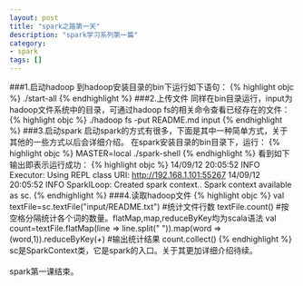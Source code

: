 ```yaml
---
layout: post
title: "spark之路第一天"
description: "spark学习系列第一篇"
category: 
- spark
tags: []
---
```



###1.启动hadoop
到hadoop安装目录的bin下运行如下语句：
{% highlight objc %}
./start-all
{% endhighlight %}
###2.上传文件
同样在bin目录运行，input为hadoop文件系统中的目录，可通过hadoop fs的相关命令查看已经存在的文件：
{% highlight objc %}
./hadoop fs -put README.md input
{% endhighlight %}
###3.启动spark
启动spark的方式有很多，下面是其中一种简单方式，关于其他的一些方式以后会详细介绍。
在spark安装目录的bin目录下，运行：
{% highlight objc %}
MASTER=local ./spark-shell
{% endhighlight %}
看到如下输出即表示运行成功：
{% highlight objc %}
14/09/12 20:05:52 INFO Executor: Using REPL class URI: http://192.168.1.101:55267
14/09/12 20:05:52 INFO SparkILoop: Created spark context..
Spark context available as sc.
{% endhighlight %}
###4.读取hadoop文件
{% highlight objc %}
val textFile=sc.textFile("input/README.txt")
#统计文件行数
textFile.count()
#按空格分隔统计各个词的数量。flatMap,map,reduceByKey均为scala语法
val count=textFile.flatMap(line => line.split(" ")).map(word => (word,1)).reduceByKey(_+_)
#输出统计结果
count.collect()
{% endhighlight %}
sc是SparkContext类，它是spark的入口。关于其更加详细介绍待续。</br></br>
spark第一课结束。